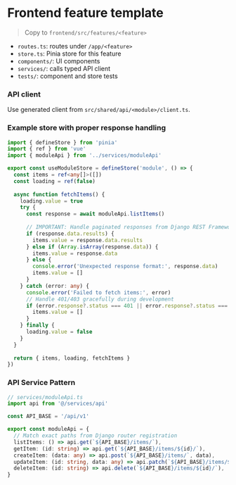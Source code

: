 # Frontend feature template

> Copy to `frontend/src/features/<feature>`

- `routes.ts`: routes under `/app/<feature>`
- `store.ts`: Pinia store for this feature
- `components/`: UI components
- `services/`: calls typed API client
- `tests/`: component and store tests

### API client
Use generated client from `src/shared/api/<module>/client.ts`.

### Example store with proper response handling
```ts
import { defineStore } from 'pinia'
import { ref } from 'vue'
import { moduleApi } from '../services/moduleApi'

export const useModuleStore = defineStore('module', () => {
  const items = ref<any[]>([])
  const loading = ref(false)
  
  async function fetchItems() {
    loading.value = true
    try {
      const response = await moduleApi.listItems()
      
      // IMPORTANT: Handle paginated responses from Django REST Framework
      if (response.data.results) {
        items.value = response.data.results
      } else if (Array.isArray(response.data)) {
        items.value = response.data
      } else {
        console.error('Unexpected response format:', response.data)
        items.value = []
      }
    } catch (error: any) {
      console.error('Failed to fetch items:', error)
      // Handle 401/403 gracefully during development
      if (error.response?.status === 401 || error.response?.status === 403) {
        items.value = []
      }
    } finally {
      loading.value = false
    }
  }
  
  return { items, loading, fetchItems }
})
```

### API Service Pattern
```ts
// services/moduleApi.ts
import api from '@/services/api'

const API_BASE = '/api/v1'

export const moduleApi = {
  // Match exact paths from Django router registration
  listItems: () => api.get(`${API_BASE}/items/`),
  getItem: (id: string) => api.get(`${API_BASE}/items/${id}/`),
  createItem: (data: any) => api.post(`${API_BASE}/items/`, data),
  updateItem: (id: string, data: any) => api.patch(`${API_BASE}/items/${id}/`, data),
  deleteItem: (id: string) => api.delete(`${API_BASE}/items/${id}/`),
}
```